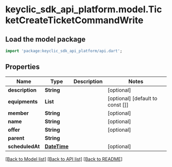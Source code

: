 # keyclic_sdk_api_platform.model.TicketCreateTicketCommandWrite

## Load the model package
```dart
import 'package:keyclic_sdk_api_platform/api.dart';
```

## Properties
Name | Type | Description | Notes
------------ | ------------- | ------------- | -------------
**description** | **String** |  | [optional] 
**equipments** | **List<String>** |  | [optional] [default to const []]
**member** | **String** |  | [optional] 
**name** | **String** |  | [optional] 
**offer** | **String** |  | [optional] 
**parent** | **String** |  | 
**scheduledAt** | [**DateTime**](DateTime.md) |  | [optional] 

[[Back to Model list]](../README.md#documentation-for-models) [[Back to API list]](../README.md#documentation-for-api-endpoints) [[Back to README]](../README.md)


